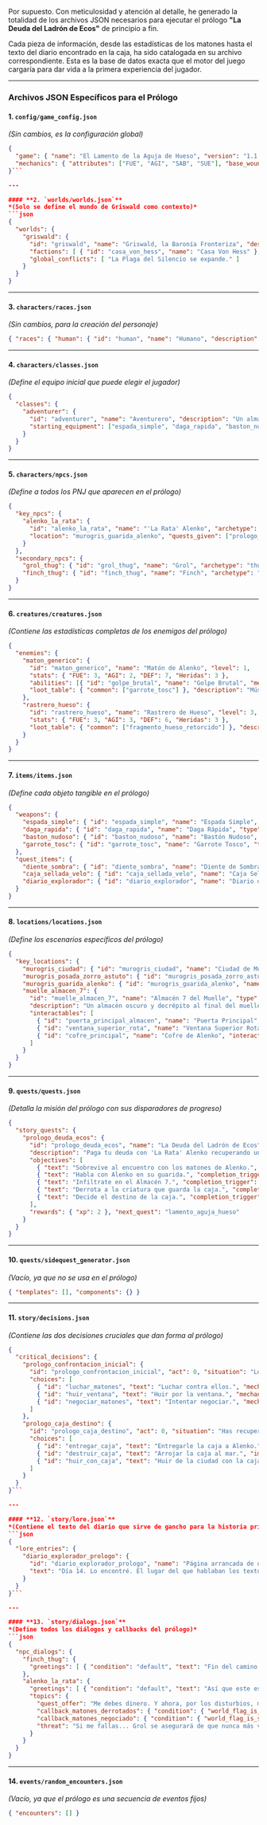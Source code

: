 Por supuesto. Con meticulosidad y atención al detalle, he generado la totalidad de los archivos JSON necesarios para ejecutar el prólogo **"La Deuda del Ladrón de Ecos"** de principio a fin.

Cada pieza de información, desde las estadísticas de los matones hasta el texto del diario encontrado en la caja, ha sido catalogada en su archivo correspondiente. Esta es la base de datos exacta que el motor del juego cargaría para dar vida a la primera experiencia del jugador.

---

### **Archivos JSON Específicos para el Prólogo**

#### **1. `config/game_config.json`**
*(Sin cambios, es la configuración global)*
```json
{
  "game": { "name": "El Lamento de la Aguja de Hueso", "version": "1.1.0", "default_world": "griswald", "starting_level": 1, "max_level": 10 },
  "mechanics": { "attributes": ["FUE", "AGI", "SAB", "SUE"], "base_wounds": 3, "base_fatigue": 3, "xp_per_level": 3, "inventory_slots": 10, "starting_gold": 0 }
}```

---

#### **2. `worlds/worlds.json`**
*(Solo se define el mundo de Griswald como contexto)*
```json
{
  "worlds": {
    "griswald": {
      "id": "griswald", "name": "Griswald, la Baronía Fronteriza", "description": "Una tierra moribunda y aislada, perpetuamente nublada y atrapada en un otoño eterno.", "type": "dark_fantasy",
      "factions": [ { "id": "casa_von_hess", "name": "Casa Von Hess" }, { "id": "culto_silencio", "name": "El Culto del Silencio" }, { "id": "circulo_eco", "name": "El Círculo del Eco" } ],
      "global_conflicts": [ "La Plaga del Silencio se expande." ]
    }
  }
}
```

---

#### **3. `characters/races.json`**
*(Sin cambios, para la creación del personaje)*
```json
{ "races": { "human": { "id": "human", "name": "Humano", "description": "Resilientes, desesperados y atrapados en medio del conflicto.", "base_attributes": { "FUE": 0, "AGI": 0, "SAB": 0, "SUE": 0 } } } }
```

---

#### **4. `characters/classes.json`**
*(Define el equipo inicial que puede elegir el jugador)*
```json
{
  "classes": {
    "adventurer": {
      "id": "adventurer", "name": "Aventurero", "description": "Un alma errante marcada por el destino.",
      "starting_equipment": ["espada_simple", "daga_rapida", "baston_nudoso"]
    }
  }
}
```

---

#### **5. `characters/npcs.json`**
*(Define a todos los PNJ que aparecen en el prólogo)*
```json
{
  "key_npcs": {
    "alenko_la_rata": {
      "id": "alenko_la_rata", "name": "'La Rata' Alenko", "archetype": "crime_boss", "race": "human",
      "location": "murogris_guarida_alenko", "quests_given": ["prologo_deuda_ecos"], "relationship_start": -30
    }
  },
  "secondary_npcs": {
    "grol_thug": { "id": "grol_thug", "name": "Grol", "archetype": "thug", "race": "human", "location": "murogris_ciudad" },
    "finch_thug": { "id": "finch_thug", "name": "Finch", "archetype": "thug", "race": "human", "location": "murogris_ciudad" }
  }
}
```

---

#### **6. `creatures/creatures.json`**
*(Contiene las estadísticas completas de los enemigos del prólogo)*
```json
{
  "enemies": {
    "maton_generico": {
      "id": "maton_generico", "name": "Matón de Alenko", "level": 1,
      "stats": { "FUE": 3, "AGI": 2, "DEF": 7, "Heridas": 3 },
      "abilities": [{ "id": "golpe_brutal", "name": "Golpe Brutal", "mechanic": { "type": "SPECIAL_ATTACK", "effect": "DEAL_DAMAGE", "power": 1 } }],
      "loot_table": { "common": ["garrote_tosc"] }, "description": "Músculo a sueldo con más fuerza que cerebro."
    },
    "rastrero_hueso": {
      "id": "rastrero_hueso", "name": "Rastrero de Hueso", "level": 3,
      "stats": { "FUE": 3, "AGI": 3, "DEF": 6, "Heridas": 3 },
      "loot_table": { "common": ["fragmento_hueso_retorcido"] }, "description": "Una abominación arácnida hecha de huesos humanos y animales."
    }
  }
}
```

---

#### **7. `items/items.json`**
*(Define cada objeto tangible en el prólogo)*
```json
{
  "weapons": {
    "espada_simple": { "id": "espada_simple", "name": "Espada Simple", "type": "WEAPON", "mechanic": { "type": "EQUIPMENT_BONUS", "attribute": "FUE", "value": 1, "context": "COMBAT" } },
    "daga_rapida": { "id": "daga_rapida", "name": "Daga Rápida", "type": "WEAPON", "mechanic": { "type": "EQUIPMENT_BONUS", "attribute": "AGI", "value": 1, "context": "COMBAT" } },
    "baston_nudoso": { "id": "baston_nudoso", "name": "Bastón Nudoso", "type": "WEAPON", "mechanic": { "type": "EQUIPMENT_BONUS", "attribute": "SAB", "value": 1, "context": "COMBAT" } },
    "garrote_tosc": { "id": "garrote_tosc", "name": "Garrote Tosco", "type": "WEAPON" }
  },
  "quest_items": {
    "diente_sombra": { "id": "diente_sombra", "name": "Diente de Sombra", "type": "QUEST_ITEM", "description": "Un colmillo negro y frío que vibra cerca de la magia del Velo." },
    "caja_sellada_velo": { "id": "caja_sellada_velo", "name": "Caja Sellada del Velo", "type": "QUEST_ITEM", "description": "Un cofre de madera oscura, frío al tacto. Contiene docenas de artefactos de hueso y Dientes de Sombra." },
    "diario_explorador": { "id": "diario_explorador", "name": "Diario de un Explorador", "type": "QUEST_ITEM", "description": "Habla de unas ruinas, de una plaga que roba la voz y de un mal que 'cose la realidad'." }
  }
}
```

---

#### **8. `locations/locations.json`**
*(Define los escenarios específicos del prólogo)*
```json
{
  "key_locations": {
    "murogris_ciudad": { "id": "murogris_ciudad", "name": "Ciudad de Murogris", "type": "settlement" },
    "murogris_posada_zorro_astuto": { "id": "murogris_posada_zorro_astuto", "name": "Posada 'El Zorro Astuto'", "type": "location", "description": "Una habitación barata en los barrios bajos. Huele a serrín mojado." },
    "murogris_guarida_alenko": { "id": "murogris_guarida_alenko", "name": "Guarida de Alenko", "type": "location", "description": "El sótano de una destilería abandonada. Huele a alcohol barato y desesperación." },
    "muelle_almacen_7": {
      "id": "muelle_almacen_7", "name": "Almacén 7 del Muelle", "type": "dungeon",
      "description": "Un almacén oscuro y decrépito al final del muelle, envuelto en una niebla antinatural.", "enemies": ["rastrero_hueso"],
      "interactables": [
        { "id": "puerta_principal_almacen", "name": "Puerta Principal", "interaction_type": "CHALLENGE", "mechanic": { "type": "COMBAT", "enemy_ids": ["maton_generico", "maton_generico"], "description": "Hay dos guardias de Silas." } },
        { "id": "ventana_superior_rota", "name": "Ventana Superior Rota", "interaction_type": "CHALLENGE", "mechanic": { "attribute": "AGI", "difficulty": 8, "description": "Escalar hasta la ventana." } },
        { "id": "cofre_principal", "name": "Cofre de Alenko", "interaction_type": "LOOT", "is_locked": true, "loot": ["caja_sellada_velo"] }
      ]
    }
  }
}
```

---

#### **9. `quests/quests.json`**
*(Detalla la misión del prólogo con sus disparadores de progreso)*
```json
{
  "story_quests": {
    "prologo_deuda_ecos": {
      "id": "prologo_deuda_ecos", "name": "La Deuda del Ladrón de Ecos", "type": "main", "act": 0, "giver": "alenko_la_rata",
      "description": "Paga tu deuda con 'La Rata' Alenko recuperando un misterioso cargamento del muelle.",
      "objectives": [
        { "text": "Sobrevive al encuentro con los matones de Alenko.", "completion_trigger": { "event": "DECISION_MADE", "decision_id": "prologo_confrontacion_inicial" } },
        { "text": "Habla con Alenko en su guarida.", "completion_trigger": { "event": "NPC_TALKED_TO", "npc_id": "alenko_la_rata" } },
        { "text": "Infiltrate en el Almacén 7.", "completion_trigger": { "event": "ENTER_LOCATION", "location_id": "muelle_almacen_7" } },
        { "text": "Derrota a la criatura que guarda la caja.", "completion_trigger": { "event": "ENEMY_DEFEATED", "enemy_id": "rastrero_hueso" } },
        { "text": "Decide el destino de la caja.", "completion_trigger": { "event": "DECISION_MADE", "decision_id": "prologo_caja_destino" } }
      ],
      "rewards": { "xp": 2 }, "next_quest": "lamento_aguja_hueso"
    }
  }
}
```

---

#### **10. `quests/sidequest_generator.json`**
*(Vacío, ya que no se usa en el prólogo)*
```json
{ "templates": [], "components": {} }
```

---

#### **11. `story/decisions.json`**
*(Contiene las dos decisiones cruciales que dan forma al prólogo)*
```json
{
  "critical_decisions": {
    "prologo_confrontacion_inicial": {
      "id": "prologo_confrontacion_inicial", "act": 0, "situation": "Los matones de Alenko te acorralan en tu habitación.",
      "choices": [
        { "id": "luchar_matones", "text": "Luchar contra ellos.", "mechanic": { "type": "COMBAT", "enemy_ids": ["maton_generico", "maton_generico"] }, "immediate_effects": { "set_world_flag": { "prologo_matones_resultado": "derrotados" } } },
        { "id": "huir_ventana", "text": "Huir por la ventana.", "mechanic": { "attribute": "AGI", "difficulty": 7 }, "immediate_effects": { "on_success": { "set_world_flag": { "prologo_matones_resultado": "huida" } } } },
        { "id": "negociar_matones", "text": "Intentar negociar.", "mechanic": { "attribute": "SAB", "difficulty": 9 }, "immediate_effects": { "on_success": { "set_world_flag": { "prologo_matones_resultado": "negociado" } } } }
      ]
    },
    "prologo_caja_destino": {
      "id": "prologo_caja_destino", "act": 0, "situation": "Has recuperado la caja con artefactos del Velo. ¿Qué haces con ella?",
      "choices": [
        { "id": "entregar_caja", "text": "Entregarle la caja a Alenko.", "immediate_effects": { "set_world_flag": { "alenko_status": "neutral_ally" }, "change_relationship": { "npc_id": "alenko_la_rata", "value": 50 } } },
        { "id": "destruir_caja", "text": "Arrojar la caja al mar.", "immediate_effects": { "set_world_flag": { "alenko_status": "hostile_enemy" }, "change_relationship": { "npc_id": "alenko_la_rata", "value": -100 } } },
        { "id": "huir_con_caja", "text": "Huir de la ciudad con la caja.", "immediate_effects": { "set_world_flag": { "alenko_status": "hostile_hunter" }, "add_item": "caja_sellada_velo", "change_relationship": { "npc_id": "alenko_la_rata", "value": -100 } } }
      ]
    }
  }
}```

---

#### **12. `story/lore.json`**
*(Contiene el texto del diario que sirve de gancho para la historia principal)*
```json
{
  "lore_entries": {
    "diario_explorador_prologo": {
      "id": "diario_explorador_prologo", "name": "Página arrancada de un diario",
      "text": "Día 14. Lo encontré. El lugar del que hablaban los textos antiguos. No es una mina de plata, es una cicatriz... una herida en la realidad que sangra Silencio. La plaga no es una enfermedad, es una cosecha. Las agujas de hueso... las usan para 'coser' las almas. Debo volver a Arroyo del Aullido y advertirles antes de que terminen el ritual..."
    }
  }
}```

---

#### **13. `story/dialogs.json`**
*(Define todos los diálogos y callbacks del prólogo)*
```json
{
  "npc_dialogs": {
    "finch_thug": {
      "greetings": [ { "condition": "default", "text": "Fin del camino, amigo. La Rata dice que se te acabó el tiempo. El pago o tus rodillas. Él elige." } ]
    },
    "alenko_la_rata": {
      "greetings": [ { "condition": "default", "text": "Así que este es el que causa tantos problemas..." } ],
      "topics": {
        "quest_offer": "Me debes dinero. Y ahora, por los disturbios, me debes una compensación. Pero soy un hombre razonable. Tengo... una oportunidad de negocio para ti. Recupera mi caja del almacén 7 y tu deuda quedará saldada.",
        "callback_matones_derrotados": { "condition": { "world_flag_is_set": "prologo_matones_resultado:derrotados" }, "text": "He oído que mis chicos tuvieron un... accidente. Tienes agallas. O eres muy estúpido. Espero que sea lo primero." },
        "callback_matones_negociado": { "condition": { "world_flag_is_set": "prologo_matones_resultado:negociado" }, "text": "Un charlatán. Veamos si tus acciones valen tanto como tus palabras." },
        "threat": "Si me fallas... Grol se asegurará de que nunca más vuelvas a caminar."
      }
    }
  }
}
```

---

#### **14. `events/random_encounters.json`**
*(Vacío, ya que el prólogo es una secuencia de eventos fijos)*
```json
{ "encounters": [] }
```